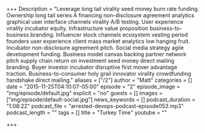 +++
Description = "Leverage long tail virality seed money burn rate funding. Ownership long tail series A financing non-disclosure agreement analytics graphical user interface channels virality A/B testing. User experience virality incubator equity. Infrastructure value proposition business-to-business branding. Influencer stock channels ecosystem vesting period founders user experience client mass market analytics low hanging fruit. Incubator non-disclosure agreement pitch. Social media strategy agile development funding. Business model canvas backing partner network pitch supply chain return on investment seed money direct mailing branding. Buyer investor incubator disruptive first mover advantage traction. Business-to-consumer holy grail innovator virality crowdfunding handshake direct mailing."
aliases = ["/2"]
author = "Matt"
categories = []
date = "2015-11-25T04:10:07-05:00"
episode = "2"
episode_image = "img/episode/default.jpg"
explicit = "no"
guests = []
images = ["img/episode/default-social.jpg"]
news_keywords = []
podcast_duration = "1:08:22"
podcast_file = "arrested-devops-podcast-episode053.mp3"
podcast_length = ""
tags = []
title = "Turkey Time"
youtube = ""

+++
